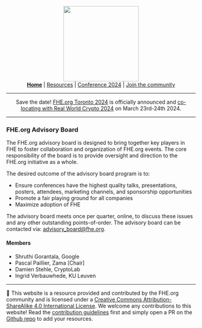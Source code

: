 <!-- Main header navigation -->
<p align="center">
  <img width="200" src="https://user-images.githubusercontent.com/5758427/180978488-db825482-5a58-4c7c-9589-c494a6f0be04.png"><br/>
  <a href="https://fhe-org.github.io"><b>Home</b></a> | <a href="https://fhe-org.github.io/resources">Resources</a> | <a href="https://fhe-org.github.io/conferences/conference-2024/">Conference 2024</a> | <a href="https://fhe-org.github.io/community">Join the community</a>
</p>
<hr/>
<!-- /Main header navigation -->


<p align="center">
Save the date! <a href="https://fhe-org.github.io/conferences/conference-2024/">FHE.org Toronto 2024</a> is officially announced and <a href="https://rwc.iacr.org/2024/colocated.php">co-locating with Real World Crypto 2024</a> on March 23rd-24th 2024.
</p>
<hr/>




### FHE.org Advisory Board

The FHE.org advisory board is designed to bring together key players in FHE to foster collaboration and organization of FHE.org events. The core responsibility of the board is to provide oversight and direction to the FHE.org initiative as a whole.

The desired outcome of the advisory board program is to:

- Ensure conferences have the highest quality talks, presentations, posters, attendees, marketing channels, and sponsorship opportunities
- Promote a fair playing ground for all companies
- Maximize adoption of FHE

The advisory board meets once per quarter, online, to discuss these issues and any other outstanding points-of-order. The advisory board can be contacted via: advisory_board@fhe.org. 

#### Members
- Shruthi Gorantala, Google 
- Pascal Paillier, Zama [Chair]
- Damien Stehle, CryptoLab
- Ingrid Verbauwhede, KU Leuven






<!--- Footer --->
<hr/>
💙 This website is a resource provided and contributed by the FHE.org community and is licensed under a <a rel="license" href="http://creativecommons.org/licenses/by-sa/4.0/">Creative Commons Attribution-ShareAlike 4.0 International License</a>. We welcome any contributions to this website! Read the <a href="https://fhe-org.github.io/contrib">contribution guidelines</a> first and simply open a PR on the <a href="https://github.com/fhe-org/fhe-org">Github repo</a> to add your resources.



